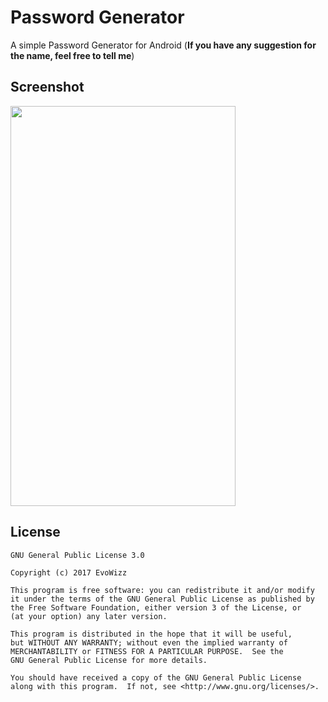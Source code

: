 # Password Generator

A simple Password Generator for Android (**If you have any suggestion for the name, feel free to tell me**)

## Screenshot
<a href="url"><img src="http://i.imgur.com/mHhXXQP.png" height="640" width="360" ></a>


## License
~~~
GNU General Public License 3.0

Copyright (c) 2017 EvoWizz

This program is free software: you can redistribute it and/or modify
it under the terms of the GNU General Public License as published by
the Free Software Foundation, either version 3 of the License, or
(at your option) any later version.

This program is distributed in the hope that it will be useful,
but WITHOUT ANY WARRANTY; without even the implied warranty of
MERCHANTABILITY or FITNESS FOR A PARTICULAR PURPOSE.  See the
GNU General Public License for more details.

You should have received a copy of the GNU General Public License
along with this program.  If not, see <http://www.gnu.org/licenses/>.
~~~


